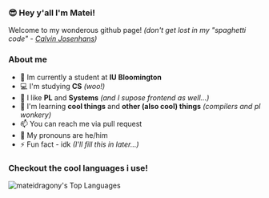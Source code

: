### 😎 Hey y'all I'm Matei!

Welcome to my wonderous github page! *(don't get lost in my "spaghetti code" - [Calvin Josenhans](https://github.com/HalflingHelper))*

### About me
- 🍎 Im currently a student at **IU Bloomington**
- 💻️ I'm studying **CS** *(woo!)*
- 👀 I like **PL** and **Systems** *(and I supose frontend as well...)*
- 🌱 I'm learning **cool things** and **other (also cool) things** *(compilers and pl wonkery)*
- 📫 You can reach me via pull request
- 🦄 My pronouns are he/him
- ⚡️ Fun fact - idk *(I'll fill this in later...)*

### Checkout the cool languages i use! 

![mateidragony's Top Languages](https://github-readme-stats.vercel.app/api/top-langs/?username=mateidragony&theme=nord&show_icons=true&hide_border=true&layout=compact)
